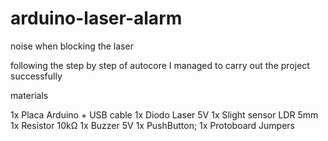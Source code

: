 # arduino-laser-alarm
 noise when blocking the laser

 following the step by step of autocore I managed to carry out the project successfully


materials

1x Placa Arduino + USB cable
1x Diodo Laser 5V
1x Slight sensor LDR 5mm
1x Resistor 10kΩ
1x Buzzer 5V
1x PushButton;
1x Protoboard
Jumpers
